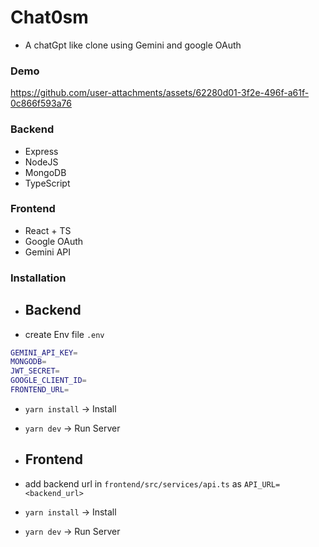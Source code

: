 # Chat0sm
- A chatGpt like clone using Gemini and google OAuth

### Demo
https://github.com/user-attachments/assets/62280d01-3f2e-496f-a61f-0c866f593a76

### Backend
- Express
- NodeJS
- MongoDB
- TypeScript

### Frontend
- React + TS
- Google OAuth
- Gemini API

### Installation



-  <h2>Backend</h2>
- create Env file `.env`
```bash
GEMINI_API_KEY=
MONGODB=
JWT_SECRET=
GOOGLE_CLIENT_ID=
FRONTEND_URL=
```
- `yarn install` -> Install
-  `yarn dev` -> Run Server

-  <h2>Frontend</h2>
- add backend url in `frontend/src/services/api.ts` as `API_URL=<backend_url>`
- `yarn install` -> Install
-  `yarn dev` -> Run Server
  
